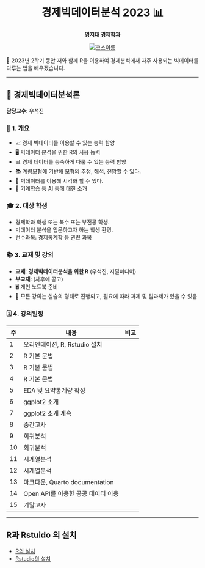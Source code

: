 <div align="center">

# 경제빅데이터분석 2023 📊

**명지대 경제학과** 

[![코스이름](https://img.shields.io/badge/경제-빅데이터분석론-blue?style=for-the-badge&logo=r&logoColor=white)]()

</div>

📌 2023년 2학기 동안 저와 함께 R을 이용하여 경제분석에서 자주 사용되는 빅데이터를 다루는 법을 배우겠습니다. 

---

## 📘 경제빅데이터분석론

**담당교수**: 우석진

### 📝 1. 개요

- 📈 경제 빅데이터를 이용할 수 있는 능력 함양
- 🖥 빅데이터 분석을 위한 R의 사용 능력
- 📊 경제 데이터를 능숙하게 다룰 수 있는 능력 함양
- 📚 계량모형에 기반해 모형의 추정, 해석, 전망할 수 있다.
- 🎨 빅데이터를 이용해 시각화 할 수 있다.
- 🤖 기계학습 등 AI 등에 대한 소개

### 🎓 2. 대상 학생

- 경제학과 학생 또는 복수 또는 부전공 학생. 
- 빅데이터 분석을 입문하고자 하는 학생 환영.
- 선수과목: 경제통계학 등 관련 과목

### 📚 3. 교재 및 강의

- **교재**: **경제빅데이터분석을 위한 R** (우석진, 지필미디어)
- **부교재**: (차후에 공고)
- 🖥 개인 노트북 준비
- 📝 모든 강의는 실습의 형태로 진행되고, 필요에 따라 과제 및 팀과제가 있을 수 있음

### 🗓 4. 강의일정


| 주 | 내용 | 비고 |
| --- | --- | --- |
| 1 | 오리엔테이션, R, Rstudio 설치 | |
| 2 | R 기본 문법 | |
| 3 | R 기본 문법 | |
| 4 | R 기본 문법 | |
| 5 | EDA 및 요약통계량 작성 | |
| 6 | ggplot2 소개 | |
| 7 | ggplot2 소개 계속 | |
| 8 | 중간고사 | |
| 9 | 회귀분석  | |
| 10 | 회귀분석 | |
| 11 | 시계열분석 | |
| 12 | 시계열분석 | |
| 13 | 마크다운, Quarto documentation | |
| 14 | Open API를 이용한 공공 데이터 이용 | |
| 15 | 기말고사 | |


---

## R과 Rstuido 의 설치

- [R의 설치](https://cloud.r-project.org/)
- [Rstudio의 설치](https://posit.co/products/open-source/rstudio/)





